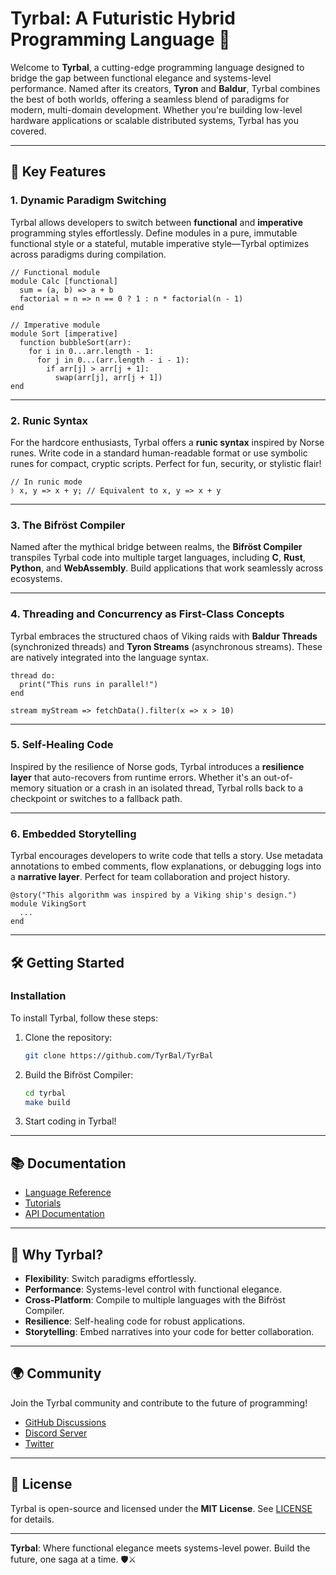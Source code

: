 # Tyrbal: A Futuristic Hybrid Programming Language 🚀

Welcome to **Tyrbal**, a cutting-edge programming language designed to bridge the gap between functional elegance and systems-level performance. Named after its creators, **Tyron** and **Baldur**, Tyrbal combines the best of both worlds, offering a seamless blend of paradigms for modern, multi-domain development. Whether you're building low-level hardware applications or scalable distributed systems, Tyrbal has you covered.

---

## 🌟 Key Features

### 1. **Dynamic Paradigm Switching**

Tyrbal allows developers to switch between **functional** and **imperative** programming styles effortlessly. Define modules in a pure, immutable functional style or a stateful, mutable imperative style—Tyrbal optimizes across paradigms during compilation.

```tyrbal
// Functional module
module Calc [functional]
  sum = (a, b) => a + b
  factorial = n => n == 0 ? 1 : n * factorial(n - 1)
end

// Imperative module
module Sort [imperative]
  function bubbleSort(arr):
    for i in 0...arr.length - 1:
      for j in 0...(arr.length - i - 1):
        if arr[j] > arr[j + 1]:
          swap(arr[j], arr[j + 1])
end
```

---

### 2. **Runic Syntax**

For the hardcore enthusiasts, Tyrbal offers a **runic syntax** inspired by Norse runes. Write code in a standard human-readable format or use symbolic runes for compact, cryptic scripts. Perfect for fun, security, or stylistic flair!

```tyrbal
// In runic mode
ᚦ x, y => x + y; // Equivalent to x, y => x + y
```

---

### 3. **The Bifröst Compiler**

Named after the mythical bridge between realms, the **Bifröst Compiler** transpiles Tyrbal code into multiple target languages, including **C**, **Rust**, **Python**, and **WebAssembly**. Build applications that work seamlessly across ecosystems.

---

### 4. **Threading and Concurrency as First-Class Concepts**

Tyrbal embraces the structured chaos of Viking raids with **Baldur Threads** (synchronized threads) and **Tyron Streams** (asynchronous streams). These are natively integrated into the language syntax.

```tyrbal
thread do:
  print("This runs in parallel!")
end

stream myStream => fetchData().filter(x => x > 10)
```

---

### 5. **Self-Healing Code**

Inspired by the resilience of Norse gods, Tyrbal introduces a **resilience layer** that auto-recovers from runtime errors. Whether it's an out-of-memory situation or a crash in an isolated thread, Tyrbal rolls back to a checkpoint or switches to a fallback path.

---

### 6. **Embedded Storytelling**

Tyrbal encourages developers to write code that tells a story. Use metadata annotations to embed comments, flow explanations, or debugging logs into a **narrative layer**. Perfect for team collaboration and project history.

```tyrbal
@story("This algorithm was inspired by a Viking ship's design.")
module VikingSort
  ...
end
```

---

## 🛠️ Getting Started

### Installation

To install Tyrbal, follow these steps:

1. Clone the repository:
   ```bash
   git clone https://github.com/TyrBal/TyrBal
   ```
2. Build the Bifröst Compiler:
   ```bash
   cd tyrbal
   make build
   ```
3. Start coding in Tyrbal!

---

## 📚 Documentation

- [Language Reference](https://tyrbal-lang.org/docs)
- [Tutorials](https://tyrbal-lang.org/tutorials)
- [API Documentation](https://tyrbal-lang.org/api)

---

## 🚀 Why Tyrbal?

- **Flexibility**: Switch paradigms effortlessly.
- **Performance**: Systems-level control with functional elegance.
- **Cross-Platform**: Compile to multiple languages with the Bifröst Compiler.
- **Resilience**: Self-healing code for robust applications.
- **Storytelling**: Embed narratives into your code for better collaboration.

---

## 🌍 Community

Join the Tyrbal community and contribute to the future of programming!

- [GitHub Discussions](https://github.com/tyrbal-lang/tyrbal/discussions)
- [Discord Server](https://discord.gg/tyrbal)
- [Twitter](https://twitter.com/tyrbal_lang)

---

## 📜 License

Tyrbal is open-source and licensed under the **MIT License**. See [LICENSE](https://github.com/tyrbal-lang/tyrbal/blob/main/LICENSE) for details.

---

**Tyrbal**: Where functional elegance meets systems-level power. Build the future, one saga at a time. 🛡️⚔️

